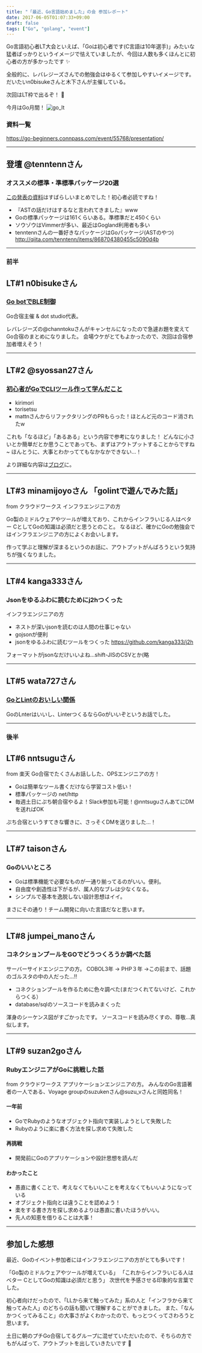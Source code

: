 ```yaml
---
title: "「最近、Go言語始めました」の会 参加レポート"
date: 2017-06-05T01:07:33+09:00
draft: false
tags: ["Go", "golang", "event"]
---
```

Go言語初心者LT大会といえば、「Goは初心者です(C言語は10年選手)」みたいな猛者ばっかりというイメージで怯えていましたが、今回は人数も多くほんとに初心者の方が多かったです ✨

全般的に、レバレジーズさんでの勉強会はゆるくて参加しやすいイメージです。
だいたいn0bisukeさんと木下さんが主催している。

次回はLT枠で出るぞ！ 🙌

今月はGo月間！
![go_lt](/images/articles/golt.png)

### 資料一覧
https://go-beginners.connpass.com/event/55768/presentation/

***

## 登壇 @tenntennさん 
### オススメの標準・準標準パッケージ20選

[この発表の資料](https://www.slideshare.net/takuyaueda967/20-76651772)はすばらしいまとめでした！初心者必読ですね！

* 『ASTの話だけはするなと言われてきました』www
* Goの標準パッケージは161くらいある。準標準だと450くらい
* ソウゾウはVimmerが多い、最近はGogland利用者も多い
* tenntennさんの一番好きなパッケージはGoパッケージ(ASTのやつ)
http://qiita.com/tenntenn/items/868704380455c5090d4b

***

### 前半
## LT#1 n0bisukeさん
### [Go botでBLE制御](https://speakerdeck.com/n0bisuke/gobotdeblezhi-yu-sitemitayo-number-golangjp)

Go合宿主催 & dot studio代表。

レバレジーズの@channtokuさんがキャンセルになったので急遽お題を変えてGo合宿のまとめになりました。
会場ウケがとてもよかったので、次回は合宿参加者増えそう！

***

## LT#2 @syossan27さん　
### [初心者がGoでCLIツール作って学んだこと](https://www.slideshare.net/shotainoue9212/gocli)

* kirimori
* torisetsu
* mattnさんからリファクタリングのPRもらった！ほとんど元のコード消されたw

これも「なるほど」「あるある」という内容で参考になりました！
どんなに小さいとか簡単だとか思うことであっても、まずはアウトプットすることからですね~
ほんとうに、大事とわかっててもなかなかできない...！

より詳細な内容は[ブログ](http://syossan.hateblo.jp/entry/2017/01/23/215410)に。

***

## LT#3 minamijoyoさん 「golintで遊んでみた話」

from クラウドワークス
インフラエンジニアの方

Go製のミドルウェアやツールが増えており、これからインフラいじる人はベター CとしてGoの知識は必須だと思うとのこと。
なるほど、確かにGoの勉強会ではインフラエンジニアの方によくお会いします。

作って学ぶと理解が深まるというのお話に、アウトプットがんばろうという気持ちが強くなりました。

***

## LT#4 kanga333さん
### Jsonをゆるふわに読むためにj2hつくった
インフラエンジニアの方

* ネストが深いjsonを読むのは人間の仕事じゃない
* gojsonが便利
* jsonをゆるふわに読むツールをつくった
https://github.com/kanga333/j2h

フォーマットがjsonなだけいいよね...shift-JISのCSVとか(略
***

## LT#5 wata727さん
### [GoとLintのおいしい関係](https://wata727.github.io/slides/go-beginners-lt_2/#/)
GoのLnterはいいし、LinterつくるならGoがいいぞというお話でした。

***

### 後半
## LT#6 nntsuguさん
from 楽天
Go合宿でたくさんお話しした、OPSエンジニアの方！

* Goは簡単なツール書くだけなら学習コスト低い！
* 標準パッケージの net/http
* 毎週土日にぷち朝合宿やるよ！Slack参加も可能！@nntsuguさんあてにDMを送ればOK

ぷち合宿というすてきな響きに、さっそくDMを送りました...！

***

## LT#7 taisonさん
### Goのいいところ

* Goは標準機能で必要なものが一通り揃ってるのがいい。便利。
* 自由度や創造性は下がるが、属人的なブレは少なくなる。
* シンプルで基本を逸脱しない設計思想はイイ。

まさにその通り！チーム開発に向いた言語だなと思います。

***

## LT#8 jumpei_manoさん
### コネクションプールをGOでどうつくろうか調べた話
サーバーサイドエンジニアの方。
COBOL3年 -> PHP３年 ->この前まで、話題のゴルスタの中の人だった...!!

* コネクションプールを作るために色々調べた(まだつくれてないけど、これからつくる）
* database/sqlのソースコードを読みまくった

渾身のシーケンス図がすごかったです。
ソースコードを読み尽くすの、尊敬...真似します。

***

## LT#9 suzan2goさん
### RubyエンジニアがGoに挑戦した話
from クラウドワークス
アプリケーションエンジニアの方。
みんなのGo言語著者の一人である、Voyage groupのsuzukenさん@suzu_vさんと同姓同名！

#### 一年前
* GoでRubyのようなオブジェクト指向で実装しようとして失敗した
* Rubyのように楽に書く方法を探し求めて失敗した

#### 再挑戦
* 開発前にGoのアプリケーションや設計思想を読んだ

#### わかったこと
* 愚直に書くことで、考えなくてもいいことを考えなくてもいいようになっている
* オブジェクト指向とは違うことを認めよう！
* 楽をする書き方を探し求めるよりは愚直に書いたほうがいい。
* 先人の知恵を借りることは大事！

***

## 参加した感想
最近、Goのイベント参加者にはインフラエンジニアの方がとても多いです！

「Go製のミドルウェアやツールが増えている」
「これからインフラいじる人はベター CとしてGoの知識は必須だと思う」
次世代を予感させる印象的な言葉でした。


初心者向けだったので、「LLから来て触ってみた」系の人と「インフラから来て触ってみた人」のどちらの話も聞いて理解することができました。
また、「なんかつくってみること」の大事さがよくわかったので、もっとつくってさわろうと思います。

土日に朝のプチGo合宿してるグループに混ぜていただいたので、そちらの方でもがんばって、アウトプットを出していきたいです 💪
